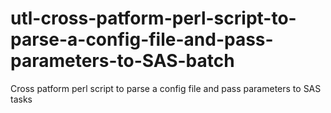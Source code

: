# utl-cross-patform-perl-script-to-parse-a-config-file-and-pass-parameters-to-SAS-batch
Cross patform perl script to parse a config file and pass parameters to SAS tasks
